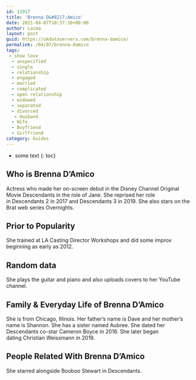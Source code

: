 ```yaml
---
id: 11917
title: 'Brenna D&#8217;Amico'
date: 2021-04-07T10:37:10+00:00
author: Laima
layout: post
guid: https://ukdataservers.com/brenna-damico/
permalink: /04/07/brenna-damico
tags:
 - show love
  - unspecified
  - single
  - relationship
  - engaged
  - married
  - complicated
  - open relationship
  - widowed
  - separated
  - divorced
   - Husband
  - Wife
  - Boyfriend
  - Girlfriend
category: Guides
---
```


* some text
{: toc}


## Who is Brenna D&#8217;Amico
                  
                  
                  
Actress who made her on-screen debut in the Disney Channel Original Movie Descendants in the role of Jane. She reprised her role in Descendants 2 in 2017 and Descendants 3 in 2019. She also stars on the Brat web series Overnights.  
                  
              
            
              
            
                
                
                
## Prior to Popularity
                  
                  
                  
She trained at LA Casting Director Workshops and did some improv beginning as early as 2012. 
                  
              
            
              
            
                
                
                
## Random data
                  
                  
                  
She plays the guitar and piano and also uploads covers to her YouTube channel.
                  
              
            
              
            
                
                
                
## Family & Everyday Life of Brenna D&#8217;Amico
                  
                  
                  
She is from Chicago, Illinois. Her father&#8217;s name is Dave and her mother&#8217;s name is Shannon. She has a sister named Aubree. She dated her Descendants co-star Cameron Boyce in 2016. She later began dating Christian Weissmann in 2019.
                  
              
            
              
            
                
                
                
## People Related With Brenna D&#8217;Amico
                  
                  
                  
She starred alongside Booboo Stewart in Descendants.
                  
              
            
              
            
                
              
            
              
              
            
            
              
            
          
          
          